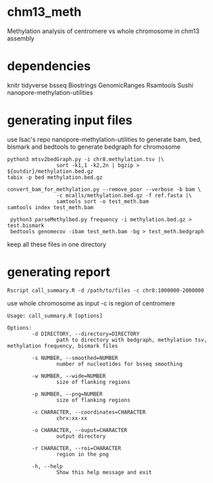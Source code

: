 # chm13_meth
Methylation analysis of centromere vs whole chromosome in chm13 assembly

# dependencies
knitr
tidyverse
bsseq
Biostrings
GenomicRanges
Rsamtools
Sushi
nanopore-methylation-utilities

# generating input files

use Isac's repo nanopore-methylation-utilities to generate bam, bed, bismark and bedtools to generate bedgraph for chromosome

```
python3 mtsv2bedGraph.py -i chr8.methylation.tsv |\
                sort -k1,1 -k2,2n | bgzip > ${outdir}/methylation.bed.gz
tabix -p bed methylation.bed.gz

convert_bam_for_methylation.py --remove_poor --verbose -b bam \
                -c mcalls/methylation.bed.gz -f ref.fasta |\ 
                samtools sort -o test_meth.bam
samtools index test_meth.bam

 python3 parseMethylbed.py frequency -i methylation.bed.gz > test.bismark
 bedtools genomecov -ibam test_meth.bam -bg > test_meth.bedgraph
```
keep all these files in one directory

# generating report

```
Rscript call_summary.R -d /path/to/files -c chr8:1000000-2000000
```
use whole chromosome as input -c is region of centromere
```
Usage: call_summary.R [options]

Options:
        -d DIRECTORY, --directory=DIRECTORY
                path to directory with bedgraph, methylation tsv, methylation frequency, bismark files

        -s NUMBER, --smoothed=NUMBER
                number of nucleotides for bsseq smoothing

        -w NUMBER, --wide=NUMBER
                size of flanking regions

        -p NUMBER, --png=NUMBER
                size of flanking regions

        -c CHARACTER, --coordinates=CHARACTER
                chrx:xx-xx

        -o CHARACTER, --ouput=CHARACTER
                output directory

        -r CHARACTER, --roi=CHARACTER
                region in the png

        -h, --help
                Show this help message and exit
```
